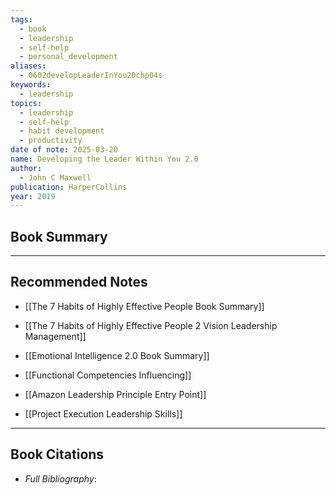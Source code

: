 ```yaml
---
tags:
  - book
  - leadership
  - self-help
  - personal_development
aliases:
  - 0602developLeaderInYou20chp04s
keywords:
  - leadership
topics:
  - leadership
  - self-help
  - habit development
  - productivity
date of note: 2025-03-20
name: Developing the Leader Within You 2.0
author:
  - John C Maxwell
publication: HarperCollins
year: 2019
---
```


## Book Summary










-----------
##  Recommended Notes

- [[The 7 Habits of Highly Effective People Book Summary]]
- [[The 7 Habits of Highly Effective People 2 Vision Leadership Management]]
- [[Emotional Intelligence 2.0 Book Summary]]
- [[Functional Competencies Influencing]]

- [[Amazon Leadership Principle Entry Point]]
- [[Project Execution Leadership Skills]]




----------
## Book Citations

- *Full Bibliography*:


